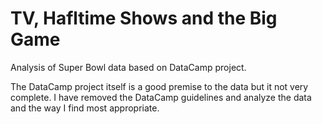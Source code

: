 # TV, Hafltime Shows and the Big Game

Analysis of Super Bowl data based on DataCamp project.

The DataCamp project itself is a good premise to the data but it not very
complete. I have removed the DataCamp guidelines and analyze the data and the
way I find most appropriate.
